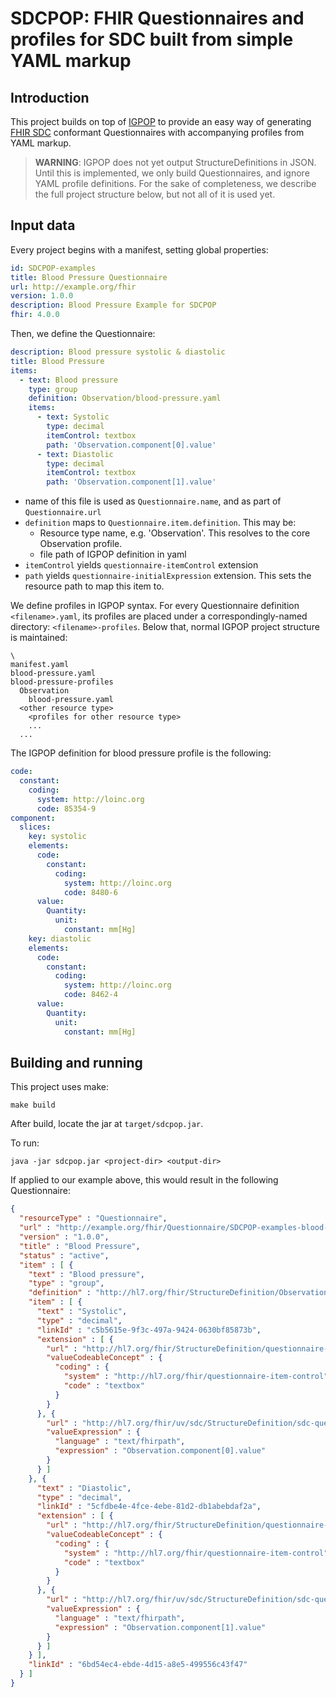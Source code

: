 # SDCPOP: FHIR Questionnaires and profiles for SDC built from simple YAML markup

## Introduction

This project builds on top of [IGPOP](http://github.com/healthsamurai/igpop) to provide an easy way of generating [FHIR SDC](http://hl7.org/fhir/us/sdc) conformant Questionnaires with accompanying profiles from YAML markup.

> **WARNING**: IGPOP does not yet output StructureDefinitions in JSON. Until this is implemented, we only build Questionnaires, and ignore YAML profile definitions. For the sake of completeness, we describe the full project structure below, but not all of it is used yet.

## Input data

Every project begins with a manifest, setting global properties:
```yaml
id: SDCPOP-examples
title: Blood Pressure Questionnaire
url: http://example.org/fhir
version: 1.0.0
description: Blood Pressure Example for SDCPOP
fhir: 4.0.0
```

Then, we define the Questionnaire:
```yaml
description: Blood pressure systolic & diastolic
title: Blood Pressure
items:
  - text: Blood pressure
    type: group
    definition: Observation/blood-pressure.yaml
    items:
      - text: Systolic
        type: decimal
        itemControl: textbox
        path: 'Observation.component[0].value'
      - text: Diastolic
        type: decimal
        itemControl: textbox
        path: 'Observation.component[1].value'
```

* name of this file is used as ``Questionnaire.name``, and as part of ``Questionnaire.url``
* ``definition`` maps to ``Questionnaire.item.definition``. This may be:
    - Resource type name, e.g. 'Observation'. This resolves to the core Observation profile.
    - file path of IGPOP definition in yaml
* ``itemControl`` yields ``questionnaire-itemControl`` extension
* ``path`` yields ``questionnaire-initialExpression`` extension. This sets the resource path to map this item to.

We define profiles in IGPOP syntax. For every Questionnaire definition ``<filename>.yaml``, its profiles are placed under a correspondingly-named directory: ``<filename>-profiles``. Below that, normal IGPOP project structure is maintained:
```
\
manifest.yaml
blood-pressure.yaml
blood-pressure-profiles
  Observation
    blood-pressure.yaml
  <other resource type>
    <profiles for other resource type>
    ...
  ...
```

The IGPOP definition for blood pressure profile is the following:
```yaml
code:
  constant:
    coding:
      system: http://loinc.org
      code: 85354-9
component:
  slices:
    key: systolic
    elements:
      code:
        constant:
          coding:
            system: http://loinc.org
            code: 8480-6
      value:
        Quantity:
          unit:
            constant: mm[Hg]
    key: diastolic
    elements:
      code:
        constant:
          coding:
            system: http://loinc.org
            code: 8462-4
      value:
        Quantity:
          unit:
            constant: mm[Hg]
```

## Building and running
This project uses make:
```
make build
```

After build, locate the jar at ``target/sdcpop.jar``.

To run:
```
java -jar sdcpop.jar <project-dir> <output-dir>
```

If applied to our example above, this would result in the following Questionnaire:
```json
{
  "resourceType" : "Questionnaire",
  "url" : "http://example.org/fhir/Questionnaire/SDCPOP-examples-blood-pressure",
  "version" : "1.0.0",
  "title" : "Blood Pressure",
  "status" : "active",
  "item" : [ {
    "text" : "Blood pressure",
    "type" : "group",
    "definition" : "http://hl7.org/fhir/StructureDefinition/Observation",
    "item" : [ {
      "text" : "Systolic",
      "type" : "decimal",
      "linkId" : "c5b5615e-9f3c-497a-9424-0630bf85873b",
      "extension" : [ {
        "url" : "http://hl7.org/fhir/StructureDefinition/questionnaire-itemControl",
        "valueCodeableConcept" : {
          "coding" : {
            "system" : "http://hl7.org/fhir/questionnaire-item-control",
            "code" : "textbox"
          }
        }
      }, {
        "url" : "http://hl7.org/fhir/uv/sdc/StructureDefinition/sdc-questionnaire-initialExpression",
        "valueExpression" : {
          "language" : "text/fhirpath",
          "expression" : "Observation.component[0].value"
        }
      } ]
    }, {
      "text" : "Diastolic",
      "type" : "decimal",
      "linkId" : "5cfdbe4e-4fce-4ebe-81d2-db1abebdaf2a",
      "extension" : [ {
        "url" : "http://hl7.org/fhir/StructureDefinition/questionnaire-itemControl",
        "valueCodeableConcept" : {
          "coding" : {
            "system" : "http://hl7.org/fhir/questionnaire-item-control",
            "code" : "textbox"
          }
        }
      }, {
        "url" : "http://hl7.org/fhir/uv/sdc/StructureDefinition/sdc-questionnaire-initialExpression",
        "valueExpression" : {
          "language" : "text/fhirpath",
          "expression" : "Observation.component[1].value"
        }
      } ]
    } ],
    "linkId" : "6bd54ec4-ebde-4d15-a8e5-499556c43f47"
  } ]
}
```